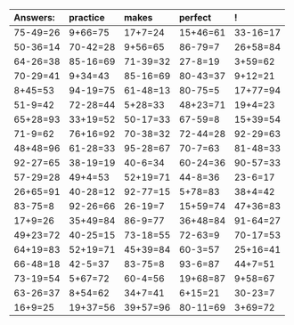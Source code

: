 | Answers: | practice | makes | perfect | ! |
| :--- | :--- | :--- | :--- | :--- |
| 75-49=26 | 9+66=75 | 17+7=24 | 15+46=61 | 33-16=17 | 
| 50-36=14 | 70-42=28 | 9+56=65 | 86-79=7 | 26+58=84 | 
| 64-26=38 | 85-16=69 | 71-39=32 | 27-8=19 | 3+59=62 | 
| 70-29=41 | 9+34=43 | 85-16=69 | 80-43=37 | 9+12=21 | 
| 8+45=53 | 94-19=75 | 61-48=13 | 80-75=5 | 17+77=94 | 
| 51-9=42 | 72-28=44 | 5+28=33 | 48+23=71 | 19+4=23 | 
| 65+28=93 | 33+19=52 | 50-17=33 | 67-59=8 | 15+39=54 | 
| 71-9=62 | 76+16=92 | 70-38=32 | 72-44=28 | 92-29=63 | 
| 48+48=96 | 61-28=33 | 95-28=67 | 70-7=63 | 81-48=33 | 
| 92-27=65 | 38-19=19 | 40-6=34 | 60-24=36 | 90-57=33 | 
| 57-29=28 | 49+4=53 | 52+19=71 | 44-8=36 | 23-6=17 | 
| 26+65=91 | 40-28=12 | 92-77=15 | 5+78=83 | 38+4=42 | 
| 83-75=8 | 92-26=66 | 26-19=7 | 15+59=74 | 47+36=83 | 
| 17+9=26 | 35+49=84 | 86-9=77 | 36+48=84 | 91-64=27 | 
| 49+23=72 | 40-25=15 | 73-18=55 | 72-63=9 | 70-17=53 | 
| 64+19=83 | 52+19=71 | 45+39=84 | 60-3=57 | 25+16=41 | 
| 66-48=18 | 42-5=37 | 83-75=8 | 93-6=87 | 44+7=51 | 
| 73-19=54 | 5+67=72 | 60-4=56 | 19+68=87 | 9+58=67 | 
| 63-26=37 | 8+54=62 | 34+7=41 | 6+15=21 | 30-23=7 | 
| 16+9=25 | 19+37=56 | 39+57=96 | 80-11=69 | 3+69=72 | 

